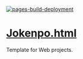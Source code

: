 [![pages-build-deployment](https://github.com/GuiBelotti/Jokenpo.html/actions/workflows/pages/pages-build-deployment/badge.svg?branch=main)](https://github.com/GuiBelotti/Jokenpo.html/actions/workflows/pages/pages-build-deployment)

# [Jokenpo.html](https://github.com/GuiBelotti/Jokenpo.html)
Template for Web projects.
